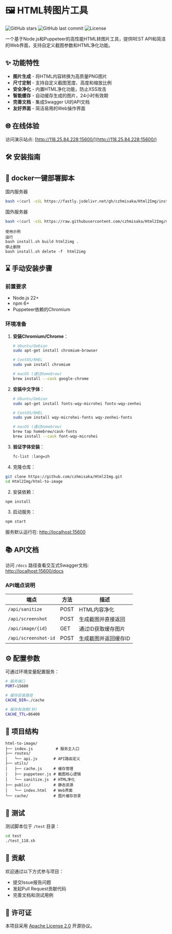 <!--
 * @Date: 2025-05-08 09:23:02
 * @LastEditors: CZH
 * @LastEditTime: 2025-05-08 10:02:38
 * @FilePath: /html生成图片/readMe.md
-->

# 🖼️ HTML转图片工具

![GitHub stars](https://img.shields.io/github/stars/czhmisaka/Html2Img?style=social)
![GitHub last commit](https://img.shields.io/github/last-commit/czhmisaka/Html2Img)
![License](https://img.shields.io/badge/License-Apache%202.0-blue.svg)

一个基于Node.js和Puppeteer的高性能HTML转图片工具，提供REST API和简洁的Web界面，支持自定义截图参数和HTML净化功能。

## ✨ 功能特性

- **图片生成** - 将HTML内容转换为高质量PNG图片
- **尺寸定制** - 支持自定义截图宽度、高度和缩放比例
- **安全净化** - 内置HTML净化功能，防止XSS攻击
- **智能缓存** - 自动缓存生成的图片，24小时有效期
- **完善文档** - 集成Swagger UI的API文档
- **友好界面** - 简洁易用的Web操作界面

## 🌐 在线体验

访问演示站点: [http://118.25.84.228:15600/](http://118.25.84.228:15600/)

## 🛠️ 安装指南

## 🌊 docker一键部署脚本
国内服务器
```bash
bash <(curl -sSL https://fastly.jsdelivr.net/gh/czhmisaka/Html2Img/install.sh)
```

国外服务器
```bash
bash <(curl -sSL https://raw.githubusercontent.com/czhmisaka/Html2Img/main/install.sh)
```

```
使用示例
运行
bash install.sh build html2img .
停止删除
bash install.sh delete -f  html2img
```

## ⌛ 手动安装步骤
### 前置要求
- Node.js 22+
- npm 6+
- Puppeteer依赖的Chromium

### 环境准备
1. **安装Chromium/Chrome**：
   ```bash
   # Ubuntu/Debian
   sudo apt-get install chromium-browser

   # CentOS/RHEL
   sudo yum install chromium

   # macOS (通过Homebrew)
   brew install --cask google-chrome
   ```

2. **安装中文字体**：
   ```bash
   # Ubuntu/Debian
   sudo apt-get install fonts-wqy-microhei fonts-wqy-zenhei

   # CentOS/RHEL
   sudo yum install wqy-microhei-fonts wqy-zenhei-fonts

   # macOS (通过Homebrew)
   brew tap homebrew/cask-fonts
   brew install --cask font-wqy-microhei
   ```

3. **验证字体安装**：
   ```bash
   fc-list :lang=zh
   ```

1. 克隆仓库：
```bash
git clone https://github.com/czhmisaka/Html2Img.git
cd Html2Img/html-to-image
```

2. 安装依赖：
```bash
npm install
```

3. 启动服务：
```bash
npm start
```

服务默认运行在: [http://localhost:15600](http://localhost:15600)



## 📚 API文档

访问 `/docs` 路径查看交互式Swagger文档:  
[http://localhost:15600/docs](http://localhost:15600/docs)

### API端点说明

| 端点                 | 方法 | 描述                 |
| -------------------- | ---- | -------------------- |
| `/api/sanitize`      | POST | HTML内容净化         |
| `/api/screenshot`    | POST | 生成截图并直接返回   |
| `/api/image/{id}`    | GET  | 通过ID获取缓存图片   |
| `/api/screenshot-id` | POST | 生成截图并返回缓存ID |

## ⚙️ 配置参数

可通过环境变量配置服务：

```bash
# 服务端口
PORT=15600

# 缓存目录路径
CACHE_DIR=./cache

# 缓存有效期(秒)
CACHE_TTL=86400
```

## 📂 项目结构

```text
html-to-image/
├── index.js          # 服务主入口
├── routes/
│   └── api.js       # API路由定义
├── utils/
│   ├── cache.js     # 缓存管理
│   ├── puppeteer.js # 截图核心逻辑
│   └── sanitize.js  # HTML净化
├── public/          # 静态资源
│   └── index.html   # Web界面
└── cache/           # 图片缓存目录
```

## 🧪 测试

测试脚本位于 `/test` 目录：

```bash
cd test
./test_118.sh
```

## 🤝 贡献

欢迎通过以下方式参与项目：
- 提交Issue报告问题
- 发起Pull Request贡献代码
- 完善文档和测试用例

## 📜 许可证

本项目采用 [Apache License 2.0](LICENSE) 开源协议。
